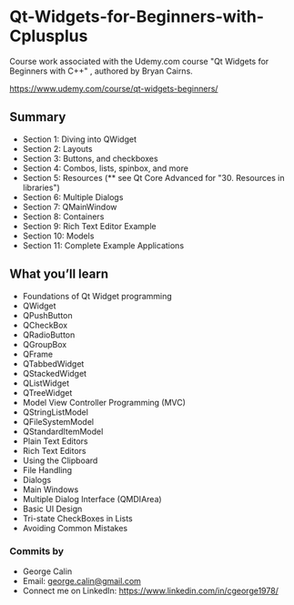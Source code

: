 # Qt-Widgets-for-Beginners-with-Cplusplus
Course work associated with the Udemy.com course "Qt Widgets for Beginners with C++" , authored by Bryan Cairns.

https://www.udemy.com/course/qt-widgets-beginners/

## Summary
* Section 1: Diving into QWidget
* Section 2: Layouts
* Section 3: Buttons, and checkboxes
* Section 4: Combos, lists, spinbox, and more
* Section 5: Resources (** see Qt Core Advanced for "30. Resources in libraries")
* Section 6: Multiple Dialogs
* Section 7: QMainWindow
* Section 8: Containers
* Section 9: Rich Text Editor Example
* Section 10: Models
* Section 11: Complete Example Applications

## What you’ll learn
* Foundations of Qt Widget programming
* QWidget
* QPushButton
* QCheckBox
* QRadioButton
* QGroupBox
* QFrame
* QTabbedWidget
* QStackedWidget
* QListWidget
* QTreeWidget
* Model View Controller Programming (MVC)
* QStringListModel
* QFileSystemModel
* QStandardItemModel
* Plain Text Editors
* Rich Text Editors
* Using the Clipboard
* File Handling
* Dialogs
* Main Windows
* Multiple Dialog Interface (QMDIArea)
* Basic UI Design
* Tri-state CheckBoxes in Lists
* Avoiding Common Mistakes

### Commits by
* George Calin
* Email: george.calin@gmail.com
* Connect me on LinkedIn: https://www.linkedin.com/in/cgeorge1978/

